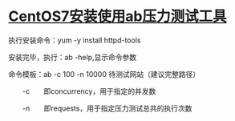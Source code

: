 # [CentOS7安装使用ab压力测试工具](https://www.cnblogs.com/xingrui/p/10317249.html)

执行安装命令：yum -y install httpd-tools

安装完毕，执行：ab -help,显示命令参数

命令模板：ab -c 100 -n 10000 待测试网站（建议完整路径）

　　-c　　即concurrency，用于指定的并发数

　　-n　　即requests，用于指定压力测试总共的执行次数

